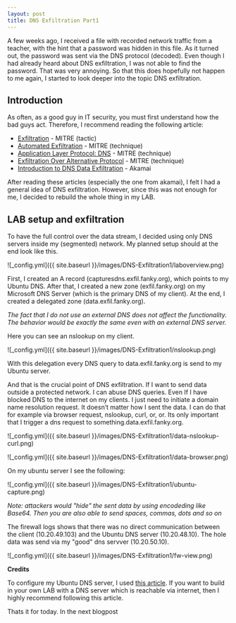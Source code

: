 ```yaml
---
layout: post
title: DNS Exfiltration Part1
---
```


A few weeks ago, I received a file with recorded network traffic from a teacher, with the hint that a password was hidden in this file. As it turned out, the password was sent via the DNS protocol (decoded). Even though I had already heard about DNS exfiltration, I was not able to find the password. That was very annoying. So that this does hopefully not happen to me again, I started to look deeper into the topic DNS exfiltration. 

## Introduction
As often, as a good guy in IT security, you must first understand how the bad guys act. Therefore, I recommend reading the following article:

- [Exfiltration](https://attack.mitre.org/tactics/TA0010/) - MITRE (tactic)
- [Automated Exfiltration](https://attack.mitre.org/techniques/T1020/) - MITRE (technique)
- [Application Layer Protocol: DNS](https://attack.mitre.org/techniques/T1071/004/) - MITRE (technique)
- [Exfiltration Over Alternative Protocol](https://attack.mitre.org/techniques/T1048/) - MITRE  (technique)
- [Introduction to DNS Data Exfiltration](https://www.akamai.com/blog/news/introduction-to-dns-data-exfiltration) - Akamai

After reading these articles (especially the one from akamai), I felt I had a general idea of DNS exfiltration. However, since this was not enough for me, I decided to rebuild the whole thing in my LAB. 

## LAB setup and exfiltration
 To have the full control over the data stream, I decided using only DNS servers inside my (segmented) network. My planned setup should at the end look like this. 

![_config.yml]({{ site.baseurl }}/images/DNS-Exfiltration1/laboverview.png) 

 First, I created an A record (capturesdns.exfil.fanky.org), which points to my Ubuntu DNS. After that, I created a new zone (exfil.fanky.org) on my Microsoft DNS Server (which is the primary DNS of my client). At the end, I created a delegated zone (data.exfil.fanky.org).
 
 *The fact that I do not use an external DNS does not affect the functionality. The behavior would be exactly the same even with an external DNS server.*

 Here you can see an nslookup on my client.

![_config.yml]({{ site.baseurl }}/images/DNS-Exfiltration1/nslookup.png)

With this delegation every DNS query to data.exfil.fanky.org is send to my Ubuntu server. 

And that is the crucial point of DNS exfiltration. If I want to send data outside a protected network. I can abuse DNS queries. Even If I have blocked DNS to the internet on my clients. I just need to initiate a domain name resolution request. It doesn’t matter how I sent the data. I can do that for example via browser request, nslookup, curl, or, or. Its only important that I trigger a dns request to something.data.exfil.fanky.org. 

![_config.yml]({{ site.baseurl }}/images/DNS-Exfiltration1/data-nslookup-curl.png)

![_config.yml]({{ site.baseurl }}/images/DNS-Exfiltration1/data-browser.png)

On my ubuntu server I see the following:

![_config.yml]({{ site.baseurl }}/images/DNS-Exfiltration1/ubuntu-capture.png)

*Note: attackers would "hide" the sent data by using encodeding like Base64. Then you are also able to send spaces, commas, dots and so on*

The firewall logs shows that there was no direct communication between the client (10.20.49.103) and the Ubuntu DNS server (10.20.48.10). The hole data was send via my "good" dns servver (10.20.50.10).

![_config.yml]({{ site.baseurl }}/images/DNS-Exfiltration1/fw-view.png)

**Credits**

To configure my Ubuntu DNS server, I used [this article](https://hinty.io/devforth/dns-exfiltration-of-data-step-by-step-simple-guide/). If you want to build in your own LAB with a DNS server which is reachable via internet, then I highly recommend following this article. 

Thats it for today. In the next blogpost 